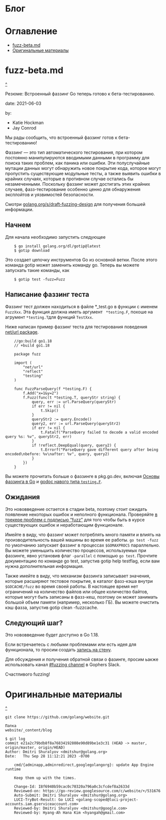 # Блог

# Оглавление

* [fuzz-beta.md](#fuzz-beta.md)
* [Оригинальные материалы](#Оригинальные-материалы)


# fuzz-beta.md

[^](#Оглавление)

Резюме: Встроенный фаззинг Go теперь готово к бета-тестированию.

date: 2021-06-03

by:
- Katie Hockman
- Jay Conrod


Мы рады сообщить, что встроенный фаззинг готов к бета-тестированию!

Фаззинг — это тип автоматического тестирования, при котором постоянно манипулируются вводимыми данными в программу для поиска таких проблем, как паника или ошибки. Эти полуслучайные мутации данных могут обнаружить новое покрытие кода, которое могут пропустить существующие модульные тесты, а также выявить ошибки в крайних случаях, которые в противном случае остались бы незамеченными. Поскольку фаззинг может достигать этих крайних случаев, фазз-тестирование особенно ценно для обнаружения эксплойтов и уязвимостей безопасности.


Смотри [golang.org/s/draft-fuzzing-design](/s/draft-fuzzing-design) для получения большей информации.


## Начнем

Для начала необходимо запустить следующее

```
	$ go install golang.org/dl/gotip@latest
	$ gotip download
```

Это создает цепочку инструментов Go из основной ветки. После этого команда gotip может заменить команду go. Теперь вы можете запускать такие команды, как

```
	$ gotip test -fuzz=Fuzz
```

## Написание фаззинг теста

Фаззинг тест должен находиться в файле \*\_test.go в функции с именем `FuzzXxx`.
Эта функция должна иметь аргумент ` *testing.F`, похоше на агрумент `*testing.T`для функций `TestXxx`.

Ниже написан пример фаззинг теста для тестирования поведения [net/url package](https://pkg.go.dev/net/url#ParseQuery).

```
	//go:build go1.18
	// +build go1.18

	package fuzz

	import (
		"net/url"
		"reflect"
		"testing"
	)

	func FuzzParseQuery(f *testing.F) {
		f.Add("x=1&y=2")
		f.Fuzz(func(t *testing.T, queryStr string) {
			query, err := url.ParseQuery(queryStr)
			if err != nil {
				t.Skip()
			}
			queryStr2 := query.Encode()
			query2, err := url.ParseQuery(queryStr2)
			if err != nil {
				t.Fatalf("ParseQuery failed to decode a valid encoded query %s: %v", queryStr2, err)
			}
			if !reflect.DeepEqual(query, query2) {
				t.Errorf("ParseQuery gave different query after being encoded\nbefore: %v\nafter: %v", query, query2)
			}
		})
	}
```

Вы можете прочитать больше о фаззинге в pkg.go.dev, включая [Основы фаззинга в Go](https://pkg.go.dev/testing@master#hdr-Fuzzing) и [godoc навого типа `testing.F`](https://pkg.go.dev/testing@master#F).

## Ожидания

Это нововведение остается в стадии beta, поэтому стоит ожидать появление некоторых ошибок и неполного функционала. Проверяйте [в трекере проблем с подписью “fuzz”](https://github.com/golang/go/issues?q=is%3Aopen+is%3Aissue+label%3Afuzz) для того чтобы быть в курсе существующих ошибок и неработающим функционале.

Имейте в виду, что фаззинг может потреблять много памяти и влиять на производительность вашей машины во время ее работы. `go test -fuzz` по умолчанию запускает фаззинг в процессах `$GOMAXPROCS` параллельно. Вы можете уменьшить количество процессов, используемых при фаззинге, явно установив флаг `-parallel` с помощью `go test`. Прочтите документацию по команде go test, запустив gotip help testflag, если вам нужна дополнительная информация.


Также имейте в виду, что механизм фаззинга записывает значения, которые расширяют тестовое покрытие, в каталог фазз-кэша внутри `$GOCACHE/fuzz` во время своей работы. В настоящее время нет ограничений на количество файлов или общее количество байтов, которые могут быть записаны в фазз-кеш, поэтому он может занимать большой объем памяти (например, несколько ГБ). Вы можете очистить кэш фазза, запустив gotip clean -fuzzcache.


## Следующий шаг?

Это нововведение будет доступно в Go 1.18.

Если встречаетесь с любыми проблемами или есть идея для функционала, то просим создать [запись на стену](https://github.com/golang/go/issues/new/?&labels=fuzz).

Для обсуждения и получения обратной связи о фазинге, просим ьакже использовать канал [#fuzzing channel](https://gophers.slack.com/archives/CH5KV1AKE) в Gophers Slack.

Счастливого fuzzing!




# Оригинальные материалы

[^](#Оглавление)


```
git clone https://github.com/golang/website.git

Папка
website/_content/blog

$ git log
commit e21a2c79bdb8f8a76834192808e90d89be1e3c31 (HEAD -> master, origin/master, origin/HEAD)
Author: Dmitri Shuralyov <dmitshur@golang.org>
Date:   Thu Sep 28 11:12:21 2023 -0700

    cmd/{adminapp,adminredirect,googlegolangorg}: update App Engine runtime
    
    Keep them up with the times.
    
    Change-Id: I8f6940b59cac0c70320a796a0c3cfcdef8a2633d
    Reviewed-on: https://go-review.googlesource.com/c/website/+/531676
    Auto-Submit: Dmitri Shuralyov <dmitshur@golang.org>
    LUCI-TryBot-Result: Go LUCI <golang-scoped@luci-project-accounts.iam.gserviceaccount.com>
    Reviewed-by: Dmitri Shuralyov <dmitshur@google.com>
    Reviewed-by: Hyang-Ah Hana Kim <hyangah@gmail.com>

```
